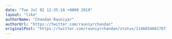 ```yaml
---
date: "Tue Jul 02 12:35:16 +0000 2019"
layout: "like"
authorName: "Chandan Rauniyar"
authorUrl: "https://twitter.com/rauniyrchandan"
originalPost: "https://twitter.com/rauniyrchandan/status/1146034601787187201"
---
```

